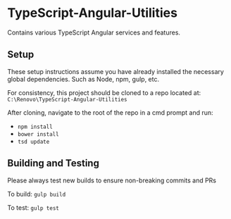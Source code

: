 # TypeScript-Angular-Utilities
Contains various TypeScript Angular services and features.

## Setup
These setup instructions assume you have already installed the necessary global dependencies. Such as Node, npm, gulp, etc.

For consistency, this project should be cloned to a repo located at: `C:\Renovo\TypeScript-Angular-Utilities`

After cloning, navigate to the root of the repo in a cmd prompt and run:

* `npm install`
* `bower install`
* `tsd update`


## Building and Testing
Please always test new builds to ensure non-breaking commits and PRs

To build: `gulp build`

To test: `gulp test`